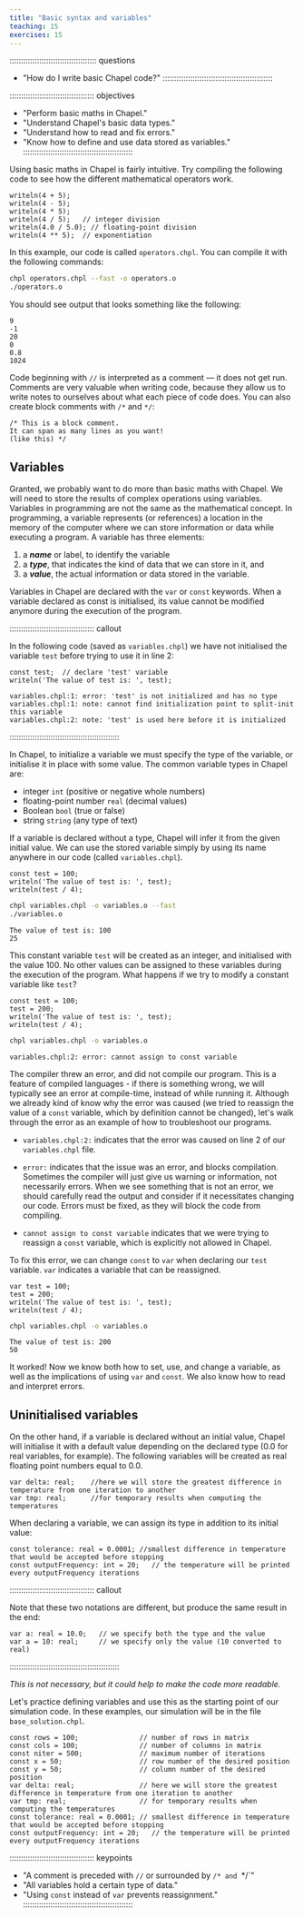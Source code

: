 ```yaml
---
title: "Basic syntax and variables"
teaching: 15
exercises: 15
---
```


:::::::::::::::::::::::::::::::::::::: questions
- "How do I write basic Chapel code?"
::::::::::::::::::::::::::::::::::::::::::::::::

::::::::::::::::::::::::::::::::::::: objectives
- "Perform basic maths in Chapel."
- "Understand Chapel's basic data types."
- "Understand how to read and fix errors."
- "Know how to define and use data stored as variables."
::::::::::::::::::::::::::::::::::::::::::::::::

Using basic maths in Chapel is fairly intuitive. Try compiling the following code to see
how the different mathematical operators work.

```chpl
writeln(4 + 5);
writeln(4 - 5);
writeln(4 * 5);
writeln(4 / 5);   // integer division
writeln(4.0 / 5.0); // floating-point division
writeln(4 ** 5);  // exponentiation
```

In this example, our code is called `operators.chpl`. You can compile it with the following commands:

```bash
chpl operators.chpl --fast -o operators.o
./operators.o
```

You should see output that looks something like the following:

```output
9
-1
20
0
0.8
1024
```

Code beginning with `//` is interpreted as a comment &mdash; it does not get run. Comments are very valuable
when writing code, because they allow us to write notes to ourselves about what each piece of code does. You
can also create block comments with `/*` and `*/`:

```chpl
/* This is a block comment.
It can span as many lines as you want!
(like this) */
```

## Variables

Granted, we probably want to do more than basic maths with Chapel. We will need to store the results of
complex operations using variables. Variables in programming are not the same as the mathematical concept. In
programming, a variable represents (or references) a location in the memory of the computer where we can store information or
data while executing a program. A variable has three elements:

1. a **_name_** or label, to identify the variable 
2. a **_type_**, that indicates the kind of data that we can store in it, and
3. a **_value_**, the actual information or data stored in the variable.

Variables in Chapel are declared with the `var` or `const` keywords. When a variable declared as const is
initialised, its value cannot be modified anymore during the execution of the program.



::::::::::::::::::::::::::::::::::::: callout

In the following code (saved as `variables.chpl`) we have not initialised the variable `test` before trying to
use it in line 2:

```chpl
const test;  // declare 'test' variable
writeln('The value of test is: ', test);
```
```error
variables.chpl:1: error: 'test' is not initialized and has no type
variables.chpl:1: note: cannot find initialization point to split-init this variable
variables.chpl:2: note: 'test' is used here before it is initialized
```

::::::::::::::::::::::::::::::::::::::::::::::::



In Chapel, to initialize a variable we must specify the type of the variable, or initialise it in place with some
value. The common variable types in Chapel are:

* integer `int` (positive or negative whole numbers)
* floating-point number `real` (decimal values)
* Boolean `bool`  (true or false)
* string `string` (any type of text)

If a variable is declared without a type, Chapel will infer it from the given
initial value. We can use the stored variable simply by using its name anywhere
in our code (called `variables.chpl`).

```chpl
const test = 100;
writeln('The value of test is: ', test);
writeln(test / 4);
```

```bash
chpl variables.chpl -o variables.o --fast
./variables.o
```

```output
The value of test is: 100
25
```

This constant variable `test` will be created as an integer, and initialised with the value 100. No other
values can be assigned to these variables during the execution of the program. What happens if we try to
modify a constant variable like `test`?

```chpl
const test = 100;
test = 200;
writeln('The value of test is: ', test);
writeln(test / 4);
```

```bash
chpl variables.chpl -o variables.o
```

```error
variables.chpl:2: error: cannot assign to const variable
```

The compiler threw an error, and did not compile our program. This is a feature of compiled languages - if
there is something wrong, we will typically see an error at compile-time, instead of while running
it. Although we already kind of know why the error was caused (we tried to reassign the value of a `const`
variable, which by definition cannot be changed), let's walk through the error as an example of how to
troubleshoot our programs.

* `variables.chpl:2:` indicates that the error was caused on line 2 of our `variables.chpl` file.

* `error:` indicates that the issue was an error, and blocks compilation.  Sometimes the compiler will just
  give us warning or information, not necessarily errors. When we see something that is not an error, we
  should carefully read the output and consider if it necessitates changing our code.  Errors must be fixed,
  as they will block the code from compiling.

* `cannot assign to const variable` indicates that we were trying to reassign a `const` variable, which is
  explicitly not allowed in Chapel.

To fix this error, we can change `const` to `var` when declaring our `test` variable. `var` indicates a
variable that can be reassigned.

```chpl
var test = 100;
test = 200;
writeln('The value of test is: ', test);
writeln(test / 4);
```

```bash
chpl variables.chpl -o variables.o
```

```output
The value of test is: 200
50
```

It worked! Now we know both how to set, use, and change a variable, as well as the implications of using `var`
and `const`. We also know how to read and interpret errors.

## Uninitialised variables

On the other hand, if a variable is declared without an initial value, Chapel will initialise it with a
default value depending on the declared type (0.0 for real variables, for example). The following variables
will be created as real floating point numbers equal to 0.0.

```chpl
var delta: real;	//here we will store the greatest difference in temperature from one iteration to another 
var tmp: real;		//for temporary results when computing the temperatures
```

When declaring a variable, we can assign its type in addition to its initial value:

```chpl
const tolerance: real = 0.0001; //smallest difference in temperature that would be accepted before stopping
const outputFrequency: int = 20;   // the temperature will be printed every outputFrequency iterations
```



::::::::::::::::::::::::::::::::::::: callout

Note that these two notations are different, but produce the same result in the end:

```chpl
var a: real = 10.0;   // we specify both the type and the value
var a = 10: real;     // we specify only the value (10 converted to real)
```

::::::::::::::::::::::::::::::::::::::::::::::::





*This is not necessary, but it could help to make the code more readable.*


Let's practice defining variables and use this as the starting point of our simulation code. In these
examples, our simulation will be in the file `base_solution.chpl`.

```chpl
const rows = 100;               // number of rows in matrix
const cols = 100;               // number of columns in matrix
const niter = 500;              // maximum number of iterations
const x = 50;                   // row number of the desired position
const y = 50;                   // column number of the desired position
var delta: real;                // here we will store the greatest difference in temperature from one iteration to another 
var tmp: real;                  // for temporary results when computing the temperatures
const tolerance: real = 0.0001; // smallest difference in temperature that would be accepted before stopping
const outputFrequency: int = 20;   // the temperature will be printed every outputFrequency iterations
```

::::::::::::::::::::::::::::::::::::: keypoints
- "A comment is preceded with `//` or surrounded by `/* and `*/`"
- "All variables hold a certain type of data."
- "Using `const` instead of `var` prevents reassignment."
::::::::::::::::::::::::::::::::::::::::::::::::
